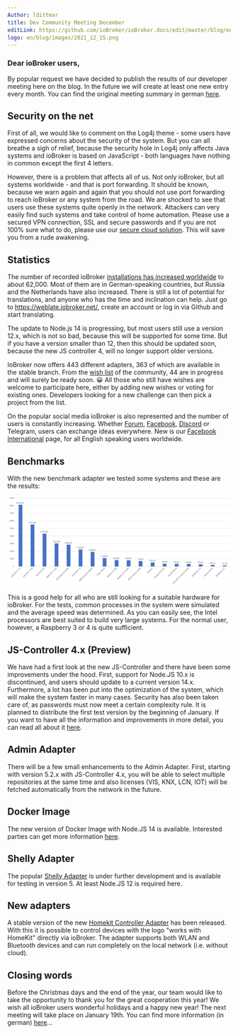 ```yaml
---
Author: ldittmar
title: Dev Community Meeting December
editLink: https://github.com/ioBroker/ioBroker.docs/edit/master/blog/en/2021_12_15.md
logo: en/blog/images/2021_12_15.png
---
```

### Dear ioBroker users,

By popular request we have decided to publish the results of our developer meeting here on the blog. In the future we will create at least one new entry every month. You can find the original meeting summary in german [here](https://forum.iobroker.net/topic/49502/meeting-f%C3%BCr-iobroker-core-dev-admin-15-12-21-20-30).

## Security on the net
First of all, we would like to comment on the Log4j theme - some users have expressed concerns about the security of the system. But you can all breathe a sigh of relief, because the security hole in Log4j only affects Java systems and ioBroker is based on JavaScript - both languages have nothing in common except the first 4 letters.

However, there is a problem that affects all of us. Not only ioBroker, but all systems worldwide - and that is port forwarding. It should be known, because we warn again and again that you should not use port forwarding to reach ioBroker or any system from the road. We are shocked to see that users use these systems quite openly in the network. Attackers can very easily find such systems and take control of home automation. Please use a secured VPN connection, SSL and secure passwords and if you are not 100% sure what to do, please use our [secure cloud solution](https://iobroker.pro/www/). This will save you from a rude awakening.

## Statistics
The number of recorded ioBroker [installations has increased worldwide](https://www.iobroker.net/#en/statistics) to about 62,000. Most of them are in German-speaking countries, but Russia and the Netherlands have also increased. There is still a lot of potential for translations, and anyone who has the time and inclination can help. Just go to https://weblate.iobroker.net/, create an account or log in via Github and start translating.

The update to Node.js 14 is progressing, but most users still use a version 12.x, which is not so bad, because this will be supported for some time. But if you have a version smaller than 12, then this should be updated soon, because the new JS controller 4, will no longer support older versions.

IoBroker now offers 443 different adapters, 363 of which are available in the stable branch. From the [wish list](https://github.com/ioBroker/AdapterRequests) of the community, 44 are in progress and will surely be ready soon. :grinning: All those who still have wishes are welcome to participate here, either by adding new wishes or voting for existing ones. Developers looking for a new challenge can then pick a project from the list.

On the popular social media ioBroker is also represented and the number of users is constantly increasing. Whether [Forum](https://forum.iobroker.net/), [Facebook](https://www.facebook.com/groups/440499112958264), [Discord](https://discord.gg/vmVYqPV) or Telegram, users can exchange ideas everywhere. New is our [Facebook International](https://www.facebook.com/groups/iobrokerinternational) page, for all English speaking users worldwide.

## Benchmarks
With the new benchmark adapter we tested some systems and these are the results:

![Benchmarks](../images/2021_12_15_Benchmarks.PNG)

This is a good help for all who are still looking for a suitable hardware for ioBroker. For the tests, common processes in the system were simulated and the average speed was determined. As you can easily see, the Intel processors are best suited to build very large systems. For the normal user, however, a Raspberry 3 or 4 is quite sufficient.

## JS-Controller 4.x (Preview)
We have had a first look at the new JS-Controller and there have been some improvements under the hood. First, support for Node.JS 10.x is discontinued, and users should update to a current version 14.x. Furthermore, a lot has been put into the optimization of the system, which will make the system faster in many cases. Security has also been taken care of, as passwords must now meet a certain complexity rule. It is planned to distribute the first test version by the beginning of January. If you want to have all the information and improvements in more detail, you can read all about it [here](https://github.com/ioBroker/ioBroker.js-controller/blob/master/CHANGELOG.md).

## Admin Adapter
There will be a few small enhancements to the Admin Adapter. First, starting with version 5.2.x with JS-Controller 4.x, you will be able to select multiple repositories at the same time and also licenses (VIS, KNX, LCN, IOT) will be fetched automatically from the network in the future.

## Docker Image
The new version of Docker Image with Node.JS 14 is available. Interested parties can get more information [here](https://hub.docker.com/r/buanet/iobroker/).

## Shelly Adapter
The popular [Shelly Adapter](https://github.com/iobroker-community-adapters/ioBroker.shelly) is under further development and is available for testing in version 5. At least Node.JS 12 is required here.

## New adapters
A stable version of the new [Homekit Controller Adapter](https://github.com/Apollon77/ioBroker.homekit-controller) has been released. With this it is possible to control devices with the logo "works with HomeKit" directly via ioBroker. The adapter supports both WLAN and Bluetooth devices and can run completely on the local network (i.e. without cloud).

## Closing words
Before the Christmas days and the end of the year, our team would like to take the opportunity to thank you for the great cooperation this year! We wish all ioBroker users wonderful holidays and a happy new year! The next meeting will take place on January 19th. You can find more information (in german) [here](https://forum.iobroker.net/topic/50325/meeting-f%C3%BCr-iobroker-core-dev-admin-19-01-22-20-30)...
